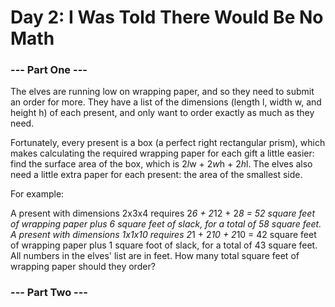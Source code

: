 # Day 2: I Was Told There Would Be No Math

### --- Part One ---

The elves are running low on wrapping paper, and so they need to submit an order for more.
They have a list of the dimensions (length l, width w, and height h) of each present, and only want to 
order exactly as much as they need.

Fortunately, every present is a box (a perfect right rectangular prism), 
which makes calculating the required wrapping paper for each gift a little easier: 
find the surface area of the box, which is 2*l*w + 2*w*h + 2*h*l. 
The elves also need a little extra paper for each present: the area of the smallest side.

For example:

A present with dimensions 2x3x4 requires 2*6 + 2*12 + 2*8 = 52 square feet of wrapping paper
plus 6 square feet of slack, for a total of 58 square feet.
A present with dimensions 1x1x10 requires 2*1 + 2*10 + 2*10 = 42 square feet of wrapping paper 
plus 1 square foot of slack, for a total of 43 square feet.
All numbers in the elves' list are in feet. How many total square feet of wrapping paper should they order?

### --- Part Two ---

